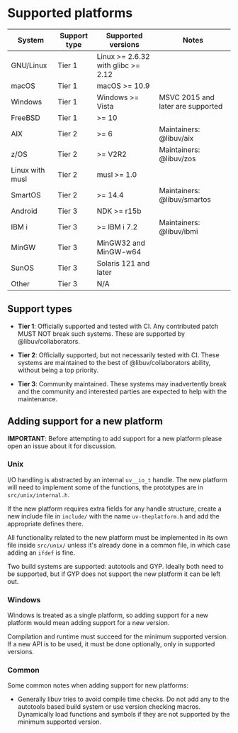# Supported platforms

|  System | Support type | Supported versions | Notes |
|---|---|---|---|
| GNU/Linux | Tier 1 | Linux >= 2.6.32 with glibc >= 2.12 | |
| macOS | Tier 1 | macOS >= 10.9 | |
| Windows | Tier 1 | Windows >= Vista | MSVC 2015 and later are supported |
| FreeBSD | Tier 1 | >= 10 | |
| AIX | Tier 2 | >= 6 | Maintainers: @libuv/aix |
| z/OS | Tier 2 | >= V2R2 | Maintainers: @libuv/zos |
| Linux with musl | Tier 2 | musl >= 1.0 | |
| SmartOS | Tier 2 | >= 14.4 | Maintainers: @libuv/smartos |
| Android | Tier 3 | NDK >= r15b | |
| IBM i | Tier 3 | >= IBM i 7.2 | Maintainers: @libuv/ibmi |
| MinGW | Tier 3 | MinGW32 and MinGW-w64 | |
| SunOS | Tier 3 | Solaris 121 and later | |
| Other | Tier 3 | N/A | |

## Support types

* **Tier 1**: Officially supported and tested with CI. Any contributed patch
  MUST NOT break such systems. These are supported by @libuv/collaborators.

* **Tier 2**: Officially supported, but not necessarily tested with CI. These
  systems are maintained to the best of @libuv/collaborators ability,
  without being a top priority.

* **Tier 3**: Community maintained. These systems may inadvertently break and the
  community and interested parties are expected to help with the maintenance.

## Adding support for a new platform

**IMPORTANT**: Before attempting to add support for a new platform please open
an issue about it for discussion.

### Unix

I/O handling is abstracted by an internal `uv__io_t` handle. The new platform
will need to implement some of the functions, the prototypes are in
``src/unix/internal.h``.

If the new platform requires extra fields for any handle structure, create a
new include file in ``include/`` with the name ``uv-theplatform.h`` and add
the appropriate defines there.

All functionality related to the new platform must be implemented in its own
file inside ``src/unix/`` unless it's already done in a common file, in which
case adding an `ifdef` is fine.

Two build systems are supported: autotools and GYP. Ideally both need to be
supported, but if GYP does not support the new platform it can be left out.

### Windows

Windows is treated as a single platform, so adding support for a new platform
would mean adding support for a new version.

Compilation and runtime must succeed for the minimum supported version. If a
new API is to be used, it must be done optionally, only in supported versions.

### Common

Some common notes when adding support for new platforms:

* Generally libuv tries to avoid compile time checks. Do not add any to the
  autotools based build system or use version checking macros.
  Dynamically load functions and symbols if they are not supported by the
  minimum supported version.

